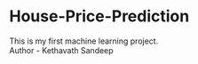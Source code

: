 # House-Price-Prediction
This is my first machine learning project.
<br>
Author - Kethavath Sandeep
